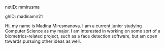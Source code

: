 netID: mmirusma

ghID: madinamir21

Hi, my name is Madina Mirusmanova. I am a current junior studying Computer Science as my major. I am interested in working on some sort of a biometrics-related project, such as a face detection software, but am open towards pursuing other ideas as well. 